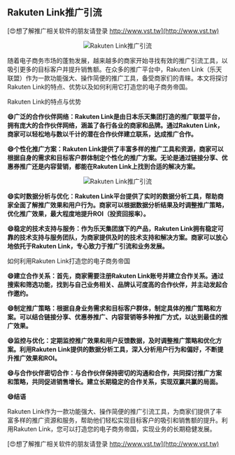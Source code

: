 ## **Rakuten Link推广引流**

[😍想了解推广相关软件的朋友请登录 http://www.vst.tw](http://www.vst.tw)

 <center><img src="https://vst.tw/MP4/tuiguang/png/5.png" alt="Rakuten Link推广引流"></center>

随着电子商务市场的蓬勃发展，越来越多的商家开始寻找有效的推广引流工具，以吸引更多的目标客户并提升销售额。在众多的推广平台中，Rakuten Link（乐天联盟）作为一款功能强大、操作简便的推广工具，备受商家们的青睐。本文将探讨Rakuten Link的特点、优势以及如何利用它打造您的电子商务帝国。

Rakuten Link的特点与优势

**😄广泛的合作伙伴网络：Rakuten Link是由日本乐天集团打造的推广联盟平台，拥有庞大的合作伙伴网络，涵盖了各行各业的商家和品牌。通过Rakuten Link，商家可以轻松地与数以千计的潜在合作伙伴建立联系，达成推广合作。**

**😄个性化推广方案：Rakuten Link提供了丰富多样的推广工具和资源，商家可以根据自身的需求和目标客户群体制定个性化的推广方案。无论是通过链接分享、优惠券推广还是内容营销，都能在Rakuten Link上找到合适的解决方案。**

 <center><img src="https://vst.tw/MP4/tuiguang/png/5.png" alt="Rakuten Link推广引流"></center>

**😄实时数据分析与优化：Rakuten Link平台提供了实时的数据分析工具，帮助商家全面了解推广效果和用户行为。商家可以根据数据分析结果及时调整推广策略，优化推广效果，最大程度地提升ROI（投资回报率）。**

**😄稳定的技术支持与服务：作为乐天集团旗下的产品，Rakuten Link拥有稳定可靠的技术支持与服务团队，为商家提供及时的技术支持和解决方案。商家可以放心地依托于Rakuten Link，专心致力于推广引流和业务发展。**

如何利用Rakuten Link打造您的电子商务帝国

**😄建立合作关系：首先，商家需要注册Rakuten Link账号并建立合作关系。通过搜索和筛选功能，找到与自己业务相关、品牌认可度高的合作伙伴，并主动发起合作邀约。**

**😄制定推广策略：根据自身业务需求和目标客户群体，制定具体的推广策略和方案。可以结合链接分享、优惠券推广、内容营销等多种推广方式，以达到最佳的推广效果。**

**😄监控与优化：定期监控推广效果和用户反馈数据，及时调整推广策略和优化方案。利用Rakuten Link提供的数据分析工具，深入分析用户行为和偏好，不断提升推广效果和ROI。**

**😄与合作伙伴密切合作：与合作伙伴保持密切的沟通和合作，共同探讨推广方案和策略，共同促进销售增长。建立长期稳定的合作关系，实现双赢共赢的局面。**

**😄结语**

Rakuten Link作为一款功能强大、操作简便的推广引流工具，为商家们提供了丰富多样的推广资源和服务，帮助他们轻松实现目标客户的吸引和销售额的提升。利用Rakuten Link，您可以打造您的电子商务帝国，实现业务的长期稳健发展。

[😍想了解推广相关软件的朋友请登录 http://www.vst.tw](http://www.vst.tw)



